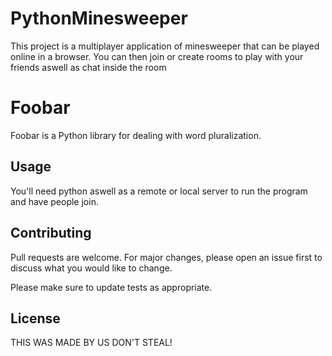 # PythonMinesweeper

This project is a multiplayer application of minesweeper that can be played online in a browser. 
You can then join or create rooms to play with your friends aswell as chat inside the room



# Foobar

Foobar is a Python library for dealing with word pluralization.

## Usage
You'll need python aswell as a remote or local server to run the program and have people join. 

## Contributing
Pull requests are welcome. For major changes, please open an issue first to discuss what you would like to change.

Please make sure to update tests as appropriate.

## License
THIS WAS MADE BY US DON'T STEAL!
